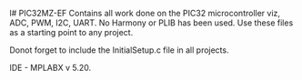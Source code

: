 l# PIC32MZ-EF
Contains all work done on the PIC32 microcontroller viz, ADC, PWM, I2C, UART. No Harmony or PLIB has been used. 
Use these files as a starting point to any project. 

Donot forget to include the InitialSetup.c file in all 
projects.

IDE - MPLABX v 5.20. 
 
